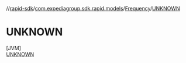 //[rapid-sdk](../../../../index.md)/[com.expediagroup.sdk.rapid.models](../../index.md)/[Frequency](../index.md)/[UNKNOWN](index.md)

# UNKNOWN

[JVM]\
[UNKNOWN](index.md)
